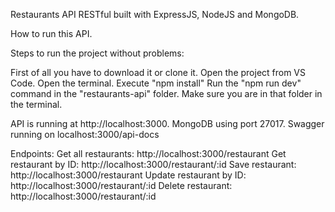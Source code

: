 Restaurants API RESTful built with ExpressJS, NodeJS and MongoDB.

How to run this API.

Steps to run the project without problems:

First of all you have to download it or clone it. Open the project from VS Code. Open the terminal. Execute "npm install" Run the "npm run dev" command in the "restaurants-api" folder. Make sure you are in that folder in the terminal.

API is running at http://localhost:3000. MongoDB using port 27017. Swagger running on localhost:3000/api-docs

Endpoints: Get all restaurants: http://localhost:3000/restaurant Get restaurant by ID: http://localhost:3000/restaurant/:id Save restaurant: http://localhost:3000/restaurant Update restaurant by ID: http://localhost:3000/restaurant/:id Delete restaurant: http://localhost:3000/restaurant/:id
